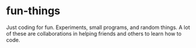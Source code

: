 fun-things
==========

Just coding for fun. Experiments, small programs, and random things. A lot of these are collaborations in helping friends and others to learn how to code.

